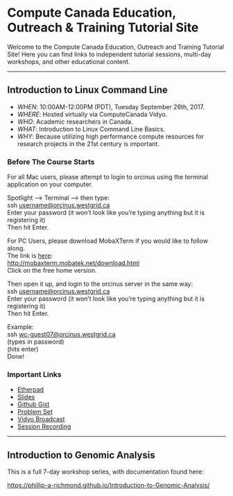 # Compute Canada Education, Outreach & Training Tutorial Site

Welcome to the Compute Canada Education, Outreach and Training Tutorial Site! Here you can find links to independent tutorial sessions, multi-day workshops, and other educational content.

_____

## Introduction to Linux Command Line

+ *WHEN*: 10:00AM-12:00PM (PDT), Tuesday September 26th, 2017.    
+ *WHERE*:  Hosted virtually via ComputeCanada Vidyo.  
+ *WHO*:  Academic researchers in Canada.     
+ *WHAT*: Introduction to Linux Command Line Basics. 
+ *WHY*:  Because utilizing high performance compute resources for research projects in the 21st century is important.  

### Before The Course Starts
For all Mac users, please attempt to login to orcinus using the terminal application on your computer.

Spotlight —> Terminal —> then type:   
ssh username@orcinus.westgrid.ca  
Enter your password (it won’t look like you’re typing anything but it is registering it)  
Then hit Enter.  

For PC Users, please download MobaXTerm if you would like to follow along.  
The link is [here](http://mobaxterm.mobatek.net/download.html):  
<http://mobaxterm.mobatek.net/download.html>  
Click on the free home version.  

Then open it up, and login to the orcinus server in the same way:  
ssh username@orcinus.westgrid.ca  
Enter your password (it won’t look like you’re typing anything but it is registering it)  
Then hit Enter.  

Example:  
ssh wc-guest07@orcinus.westgrid.ca  
(types in password)  
(hits enter)  
Done!  


### Important Links
+ [Etherpad](https://etherpad.openstack.org/p/EOT_Tutorial_IntroToLinuxCommandLine) 
+ [Slides](https://docs.google.com/presentation/d/1vaHO9tewJhnpn3CQkIADKnJka4SrKCFb2_zOMTOi7yc/edit#slide=id.g1deaa80ad7_0_0)
+ [Github Gist](https://gist.github.com/Phillip-a-richmond/a22f4e967c1fd56235f77fbe1c7936f8)
+ [Problem Set](https://github.com/Phillip-a-richmond/ComputeCanada_EOT/blob/master/IntroToLinuxProblemSet.txt)
+ [Vidyo Broadcast]()
+ [Session Recording]()


_____

## Introduction to Genomic Analysis

This is a full 7-day workshop series, with documentation found here:

https://phillip-a-richmond.github.io/Introduction-to-Genomic-Analysis/














